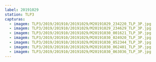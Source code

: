 ```yaml
---
label: 20191029
station: TLP3
capturas:
  - imagem: TLP3/2019/201910/20191029/M20191029_234220_TLP_3P.jpg
  - imagem: TLP3/2019/201910/20191029/M20191029_234629_TLP_3P.jpg
  - imagem: TLP3/2019/201910/20191029/M20191030_001621_TLP_3P.jpg
  - imagem: TLP3/2019/201910/20191029/M20191030_024920_TLP_3P.jpg
  - imagem: TLP3/2019/201910/20191029/M20191030_052344_TLP_3P.jpg
  - imagem: TLP3/2019/201910/20191029/M20191030_062401_TLP_3P.jpg
  - imagem: TLP3/2019/201910/20191029/M20191030_063036_TLP_3P.jpg
---
```

